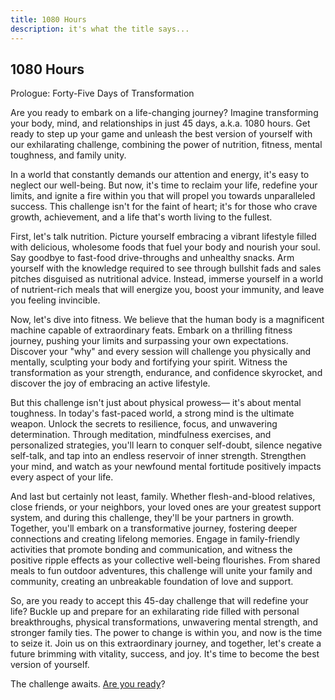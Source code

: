 ```yaml
---
title: 1080 Hours
description: it's what the title says...
---
```


## 1080 Hours

Prologue: Forty-Five Days of Transformation

Are you ready to embark on a life-changing journey? Imagine transforming your body, mind, and relationships in just 45 
days, a.k.a. 1080 hours. Get ready to step up your game and unleash the best version of yourself with our exhilarating 
challenge, combining the power of nutrition, fitness, mental toughness, and family unity.

In a world that constantly demands our attention and energy, it's easy to neglect our well-being. But now, it's time to 
reclaim your life, redefine your limits, and ignite a fire within you that will propel you towards unparalleled success. 
This challenge isn't for the faint of heart; it's for those who crave growth, achievement, and a life that's worth 
living to the fullest.

First, let's talk nutrition. Picture yourself embracing a vibrant lifestyle filled with delicious, wholesome foods that 
fuel your body and nourish your soul. Say goodbye to fast-food drive-throughs and unhealthy snacks. Arm yourself with 
the knowledge required to see through bullshit fads and sales pitches disguised as nutritional advice. Instead, immerse 
yourself in a world of nutrient-rich meals that will energize you, boost your immunity, and leave you feeling 
invincible.

Now, let's dive into fitness. We believe that the human body is a magnificent machine capable of extraordinary feats. 
Embark on a thrilling fitness journey, pushing your limits and surpassing your own expectations. Discover your "why" and 
every session will challenge you physically and mentally, sculpting your body and fortifying your spirit. Witness the 
transformation as your strength, endurance, and confidence skyrocket, and discover the joy of embracing an active lifestyle.

But this challenge isn't just about physical prowess— it's about mental toughness. In today's fast-paced world, a strong 
mind is the ultimate weapon. Unlock the secrets to resilience, focus, and unwavering determination. Through meditation, 
mindfulness exercises, and personalized strategies, you'll learn to conquer self-doubt, silence negative self-talk, and 
tap into an endless reservoir of inner strength. Strengthen your mind, and watch as your newfound mental fortitude 
positively impacts every aspect of your life.

And last but certainly not least, family. Whether flesh-and-blood relatives, close friends, or your neighbors, your 
loved ones are your greatest support system, and during this challenge, they'll be your partners in growth. Together, 
you'll embark on a transformative journey, fostering deeper connections and creating lifelong memories. Engage in 
family-friendly activities that promote bonding and communication, and witness the positive ripple effects as your 
collective well-being flourishes. From shared meals to fun outdoor adventures, this challenge will unite your family and 
community, creating an unbreakable foundation of love and support.

So, are you ready to accept this 45-day challenge that will redefine your life? Buckle up and prepare for an 
exhilarating ride filled with personal breakthroughs, physical transformations, unwavering mental strength, and 
stronger family ties. The power to change is within you, and now is the time to seize it. Join us on this extraordinary 
journey, and together, let's create a future brimming with vitality, success, and joy. It's time to become the best 
version of yourself.

The challenge awaits. [Are you ready](/start)?
